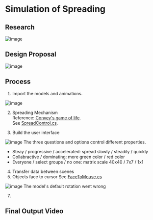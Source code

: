 # Simulation of Spreading

## Research
![image](https://github.com/pfyuan110/CT3-FA23/assets/113642868/156e5330-f2d2-436d-8cba-4006e1d57f22)

## Design Proposal
![image](https://github.com/pfyuan110/CT3-FA23/assets/113642868/109ba127-d825-4a3d-ba49-a4b58adc971a)

## Process
1. Import the models and animations.

![image](https://github.com/pfyuan110/CT3-FA23/assets/113642868/ba5ac246-b750-4704-8356-5ebd03d00036)

2. Spreading Mechanism <br/>
Reference: [Convey's game of life](https://playgameoflife.com/). <br/>
See [SpreadControl.cs]().

3. Build the user interface

![image](https://github.com/pfyuan110/CT3-FA23/assets/113642868/25f0cd08-5f95-4d67-9ac2-cb1ddcfa0138)
The three questions and options control different properties. <br/>
- Steay / progressive / accelerated: spread slowly / steadily / quickly <br/>
- Collabractive / dominating: more green color / red color <br/>
- Everyone / select groups / no one: matrix scale 40x40 / 7x7 / 1x1 <br/>

4. Transfer data between scenes
5. Objects face to cursor
See [FaceToMouse.cs]()

![image](https://github.com/pfyuan110/CT3-FA23/assets/113642868/b983078c-0bd0-4152-9b4d-73f0ed40d66b)
The model's default rotation went wrong 


7. 

## Final Output Video
